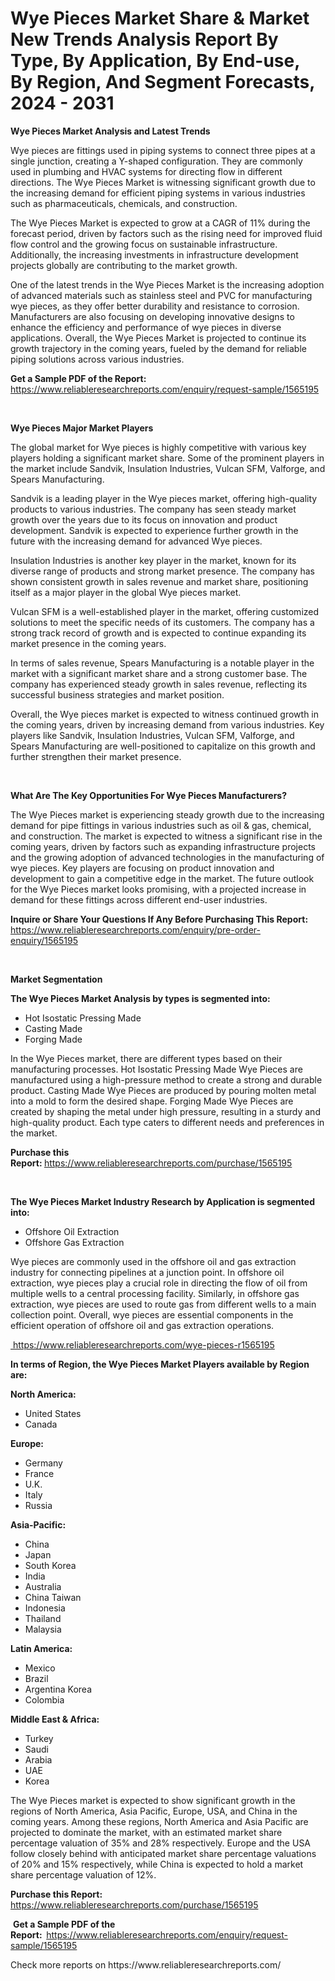 <p><h1>Wye Pieces Market Share & Market New Trends Analysis Report By Type, By Application, By End-use, By Region, And Segment Forecasts, 2024 - 2031</h1></p><p><strong>Wye Pieces Market Analysis and Latest Trends</strong></p>
<p><p>Wye pieces are fittings used in piping systems to connect three pipes at a single junction, creating a Y-shaped configuration. They are commonly used in plumbing and HVAC systems for directing flow in different directions. The Wye Pieces Market is witnessing significant growth due to the increasing demand for efficient piping systems in various industries such as pharmaceuticals, chemicals, and construction.</p><p>The Wye Pieces Market is expected to grow at a CAGR of 11% during the forecast period, driven by factors such as the rising need for improved fluid flow control and the growing focus on sustainable infrastructure. Additionally, the increasing investments in infrastructure development projects globally are contributing to the market growth.</p><p>One of the latest trends in the Wye Pieces Market is the increasing adoption of advanced materials such as stainless steel and PVC for manufacturing wye pieces, as they offer better durability and resistance to corrosion. Manufacturers are also focusing on developing innovative designs to enhance the efficiency and performance of wye pieces in diverse applications. Overall, the Wye Pieces Market is projected to continue its growth trajectory in the coming years, fueled by the demand for reliable piping solutions across various industries.</p></p>
<p><strong>Get a Sample PDF of the Report:&nbsp;</strong> <a href="https://www.reliableresearchreports.com/enquiry/request-sample/1565195">https://www.reliableresearchreports.com/enquiry/request-sample/1565195</a></p>
<p>&nbsp;</p>
<p><strong>Wye Pieces Major Market Players</strong></p>
<p><p>The global market for Wye pieces is highly competitive with various key players holding a significant market share. Some of the prominent players in the market include Sandvik, Insulation Industries, Vulcan SFM, Valforge, and Spears Manufacturing.</p><p>Sandvik is a leading player in the Wye pieces market, offering high-quality products to various industries. The company has seen steady market growth over the years due to its focus on innovation and product development. Sandvik is expected to experience further growth in the future with the increasing demand for advanced Wye pieces.</p><p>Insulation Industries is another key player in the market, known for its diverse range of products and strong market presence. The company has shown consistent growth in sales revenue and market share, positioning itself as a major player in the global Wye pieces market.</p><p>Vulcan SFM is a well-established player in the market, offering customized solutions to meet the specific needs of its customers. The company has a strong track record of growth and is expected to continue expanding its market presence in the coming years.</p><p>In terms of sales revenue, Spears Manufacturing is a notable player in the market with a significant market share and a strong customer base. The company has experienced steady growth in sales revenue, reflecting its successful business strategies and market position.</p><p>Overall, the Wye pieces market is expected to witness continued growth in the coming years, driven by increasing demand from various industries. Key players like Sandvik, Insulation Industries, Vulcan SFM, Valforge, and Spears Manufacturing are well-positioned to capitalize on this growth and further strengthen their market presence.</p></p>
<p>&nbsp;</p>
<p><strong>What Are The Key Opportunities For Wye Pieces Manufacturers?</strong></p>
<p><p>The Wye Pieces market is experiencing steady growth due to the increasing demand for pipe fittings in various industries such as oil & gas, chemical, and construction. The market is expected to witness a significant rise in the coming years, driven by factors such as expanding infrastructure projects and the growing adoption of advanced technologies in the manufacturing of wye pieces. Key players are focusing on product innovation and development to gain a competitive edge in the market. The future outlook for the Wye Pieces market looks promising, with a projected increase in demand for these fittings across different end-user industries.</p></p>
<p><strong>Inquire or Share Your Questions If Any Before Purchasing This Report:</strong> <a href="https://www.reliableresearchreports.com/enquiry/pre-order-enquiry/1565195">https://www.reliableresearchreports.com/enquiry/pre-order-enquiry/1565195</a></p>
<p>&nbsp;</p>
<p><strong>Market Segmentation</strong></p>
<p><strong>The Wye Pieces Market Analysis by types is segmented into:</strong></p>
<p><ul><li>Hot Isostatic Pressing Made</li><li>Casting Made</li><li>Forging Made</li></ul></p>
<p><p>In the Wye Pieces market, there are different types based on their manufacturing processes. Hot Isostatic Pressing Made Wye Pieces are manufactured using a high-pressure method to create a strong and durable product. Casting Made Wye Pieces are produced by pouring molten metal into a mold to form the desired shape. Forging Made Wye Pieces are created by shaping the metal under high pressure, resulting in a sturdy and high-quality product. Each type caters to different needs and preferences in the market.</p></p>
<p><strong>Purchase this Report:&nbsp;</strong><a href="https://www.reliableresearchreports.com/purchase/1565195">https://www.reliableresearchreports.com/purchase/1565195</a></p>
<p>&nbsp;</p>
<p><strong>The Wye Pieces Market Industry Research by Application is segmented into:</strong></p>
<p><ul><li>Offshore Oil Extraction</li><li>Offshore Gas Extraction</li></ul></p>
<p><p>Wye pieces are commonly used in the offshore oil and gas extraction industry for connecting pipelines at a junction point. In offshore oil extraction, wye pieces play a crucial role in directing the flow of oil from multiple wells to a central processing facility. Similarly, in offshore gas extraction, wye pieces are used to route gas from different wells to a main collection point. Overall, wye pieces are essential components in the efficient operation of offshore oil and gas extraction operations.</p></p>
<p><a href="https://www.reliableresearchreports.com/wye-pieces-r1565195">&nbsp;https://www.reliableresearchreports.com/wye-pieces-r1565195</a></p>
<p><strong>In terms of Region, the Wye Pieces Market Players available by Region are:</strong></p>
<p>
    <p> <strong> North America: </strong>
        <ul>
            <li>United States</li>
            <li>Canada</li>
        </ul>
        </p> 
    <p> <strong> Europe: </strong>
        <ul>
            <li>Germany</li>
            <li>France</li>
            <li>U.K.</li>
            <li>Italy</li>
            <li>Russia</li>
        </ul>
        </p> 
    <p> <strong> Asia-Pacific: </strong>
        <ul>
            <li>China</li>
            <li>Japan</li>
            <li>South Korea</li>
            <li>India</li>
            <li>Australia</li>
            <li>China Taiwan</li>
            <li>Indonesia</li>
            <li>Thailand</li>
            <li>Malaysia</li>
        </ul>
        </p> 
    <p> <strong> Latin America: </strong>
        <ul>
            <li>Mexico</li>
            <li>Brazil</li>
            <li>Argentina Korea</li>
            <li>Colombia</li>
        </ul>
        </p> 
    <p> <strong> Middle East & Africa: </strong>
        <ul>
            <li>Turkey</li>
            <li>Saudi</li>
            <li>Arabia</li>
            <li>UAE</li>
            <li>Korea</li>
        </ul>
    </p>
    </p>
<p><p>The Wye Pieces market is expected to show significant growth in the regions of North America, Asia Pacific, Europe, USA, and China in the coming years. Among these regions, North America and Asia Pacific are projected to dominate the market, with an estimated market share percentage valuation of 35% and 28% respectively. Europe and the USA follow closely behind with anticipated market share percentage valuations of 20% and 15% respectively, while China is expected to hold a market share percentage valuation of 12%.</p></p>
<p><strong>Purchase this Report: </strong><a href="https://www.reliableresearchreports.com/purchase/1565195">https://www.reliableresearchreports.com/purchase/1565195</a></p>
<p>&nbsp;<strong>Get a Sample PDF of the Report:&nbsp;&nbsp;</strong><a href="https://www.reliableresearchreports.com/enquiry/request-sample/1565195">https://www.reliableresearchreports.com/enquiry/request-sample/1565195</a></p>
<p><strong></strong></p>
<p>Check more reports on https://www.reliableresearchreports.com/</p>